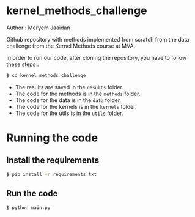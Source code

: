 # kernel_methods_challenge

Author : Meryem Jaaidan

Github repository with methods implemented from scratch from the data challenge from the Kernel Methods course at MVA.

In order to run our code, after cloning the repository, you have to follow these steps :

```bash
$ cd kernel_methods_challenge
```

- The results are saved in the `results` folder.
- The code for the methods is in the `methods` folder.
- The code for the data is in the `data` folder.
- The code for the kernels is in the `kernels` folder.
- The code for the utils is in the `utils` folder.

# Running the code

## Install the requirements

```bash
$ pip install -r requirements.txt
```

## Run the code

```bash
$ python main.py
```